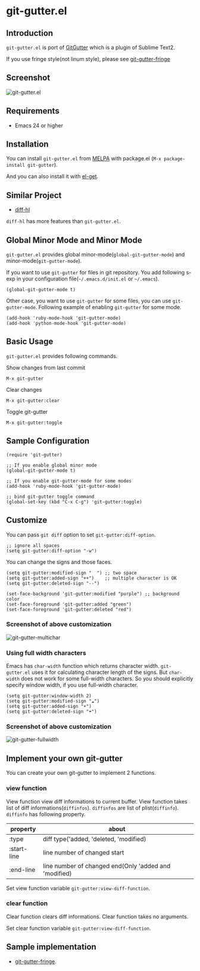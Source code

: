 # git-gutter.el

## Introduction
`git-gutter.el` is port of [GitGutter](https://github.com/jisaacks/GitGutter)
which is a plugin of Sublime Text2.


If you use fringe style(not linum style), please see [git-gutter-fringe](https://github.com/syohex/emacs-git-gutter-fringe)


## Screenshot

![git-gutter.el](https://github.com/syohex/emacs-git-gutter/raw/master/image/git-gutter1.png)


## Requirements

* Emacs 24 or higher

## Installation

You can install `git-gutter.el` from [MELPA](https://github.com/milkypostman/melpa.git) with package.el
(`M-x package-install git-gutter`).

And you can also install it with [el-get](https://github.com/dimitri/el-get).


## Similar Project

* [diff-hl](https://github.com/dgutov/diff-hl)

`diff-hl` has more features than `git-gutter.el`.


## Global Minor Mode and Minor Mode

`git-gutter.el` provides global minor-mode(`global-git-gutter-mode`) and minor-mode(`git-gutter-mode`).

If you want to use `git-gutter` for files in git repository.
You add following s-exp in your configuration file(`~/.emacs.d/init.el` or `~/.emacs`).

````elisp
(global-git-gutter-mode t)
````

Other case, you want to use `git-gutter` for some files, you can use `git-gutter-mode`.
Following example of enabling `git-gutter` for some mode.

````elisp
(add-hook 'ruby-mode-hook 'git-gutter-mode)
(add-hook 'python-mode-hook 'git-gutter-mode)
````


## Basic Usage

`git-gutter.el` provides following commands.

Show changes from last commit

    M-x git-gutter

Clear changes

    M-x git-gutter:clear

Toggle git-gutter

    M-x git-gutter:toggle


## Sample Configuration

````elisp
(require 'git-gutter)

;; If you enable global minor mode
(global-git-gutter-mode t)

;; If you enable git-gutter-mode for some modes
(add-hook 'ruby-mode-hook 'git-gutter-mode)

;; bind git-gutter toggle command
(global-set-key (kbd "C-x C-g") 'git-gutter:toggle)
````


## Customize

You can pass `git diff` option to set `git-gutter:diff-option`.

````elisp
;; ignore all spaces
(setq git-gutter:diff-option "-w")
````

You can change the signs and those faces.

````elisp
(setq git-gutter:modified-sign "  ") ;; two space
(setq git-gutter:added-sign "++")    ;; multiple character is OK
(setq git-gutter:deleted-sign "--")

(set-face-background 'git-gutter:modified "purple") ;; background color
(set-face-foreground 'git-gutter:added "green")
(set-face-foreground 'git-gutter:deleted "red")
````

### Screenshot of above customization

![git-gutter-multichar](https://github.com/syohex/emacs-git-gutter/raw/master/image/git-gutter-multichar.png)


### Using full width characters

Emacs has `char-width` function which returns character width.
`git-gutter.el` uses it for calculating character length of the signs.
But `char-width` does not work for some full-width characters.
So you should explicitly specify window width, if you use full-width
character.

```` elisp
(setq git-gutter:window-width 2)
(setq git-gutter:modified-sign "☁")
(setq git-gutter:added-sign "☀")
(setq git-gutter:deleted-sign "☂")
````

### Screenshot of above customization
![git-gutter-fullwidth](https://github.com/syohex/emacs-git-gutter/raw/master/image/git-gutter-fullwidth.png)


## Implement your own git-gutter

You can create your own git-gutter to implement 2 functions.

### view function

View function view diff informations to current buffer.
View function takes list of diff informations(`diffinfos`). `diffinfos`
are list of plist(`diffinfo`).  `diffinfo` has following property.


property    | about
------------|-------------------------------------------------------
:type       | diff type('added, 'deleted, 'modified)
:start-line | line number of changed start
:end-line   | line number of changed end(Only 'added and 'modified)


Set view function variable `git-gutter:view-diff-function`.


### clear function

Clear function clears diff informations.
Clear function takes no arguments.

Set clear function variable `git-gutter:view-diff-function`.


## Sample implementation

* [git-gutter-fringe](https://github.com/syohex/emacs-git-gutter-fringe).

